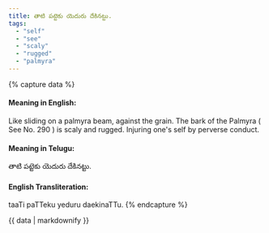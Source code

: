 ```yaml
---
title: తాటి పట్టెకు యెదురు దేకినట్టు.
tags:
  - "self"
  - "see"
  - "scaly"
  - "rugged"
  - "palmyra"
---
```


{% capture data %}
#### Meaning in English:
Like sliding on a palmyra beam, against the grain.
The bark of the Palmyra ( See No. 290 ) is scaly and rugged.
Injuring one's self by perverse conduct.

#### Meaning in Telugu:
తాటి పట్టెకు యెదురు దేకినట్టు.

#### English Transliteration:
taaTi paTTeku yeduru daekinaTTu.
{% endcapture %}

<div class="notice">{{ data | markdownify }}</div>

